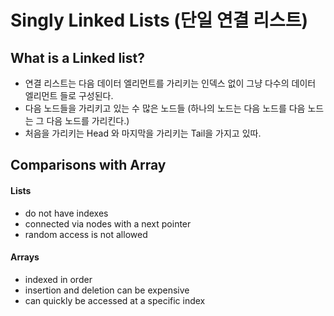 # Singly Linked Lists (단일 연결 리스트)

## What is a Linked list?

- 연결 리스트는 다음 데이터 엘리먼트를 가리키는 인덱스 없이 그냥 다수의 데이터 엘리먼트 들로 구성된다.
- 다음 노드들을 가리키고 있는 수 많은 노드들 (하나의 노드는 다음 노드를 다음 노드는 그 다음 노드를 가리킨다.)
- 처음을 가리키는 Head 와 마지막을 가리키는 Tail을 가지고 있따.

## Comparisons with Array

#### Lists
- do not have indexes
- connected via nodes with a next pointer
- random access is not allowed

#### Arrays
- indexed in order
- insertion and deletion can be expensive
- can quickly be accessed at a specific index